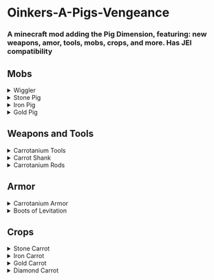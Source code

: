 # Oinkers-A-Pigs-Vengeance

### A minecraft mod adding the Pig Dimension, featuring: new weapons, amor, tools, mobs, crops, and more. Has JEI compatibility

## Mobs
<details>
  <summary>Wiggler</summary>
  A peaceful and lovable wiggling being, who roams the pig dimension in herds. Also drops a large amount of carrots.
  </details>
<details>
  <summary>Stone Pig</summary>
  A slow-moving stone-based pig, who hits hard and will slow players when it makes contact.
  </details>
<details>
  <summary>Iron Pig</summary>
  A range attacking iron-based pig. It will keep a distance, firing its Iron Shard projectiles that will weaken players and deal damage.
  </details>
<details>
  <summary>Gold Pig</summary>
  The most powerful of the pigs. The Gold Pig is a hybrid attacker that will shoot the player with its Gold Shard Projectiles (which deal slowness), and melee attack when in range.
  </details>

## Weapons and Tools
<details>
  <summary>Carrotanium Tools</summary>
  A set of powerful tools based on the Carrotanium ingot, and is more powerful and effecient than even Netherite. Diamond gear can be upgrade to Carrotanium with just one ingot using the Carrot Infuser.
  </details>
  <details>
  <summary>Carrot Shank</summary>
  This unceremonious weapon is easy to make with just a carrot and stick, and deals suprising damage, but it breaks very easily.
  </details>
<details>
  <summary>Carrotanium Rods</summary>
  A set of powerful magical rods made of Carrotanium, comprised of 3 power levels. Existing rods can be combined in the anvil to increase power. New rods can be crafted to be more powerful by using more Carrotanium ingots.
<details>
    <summary>Carrotanium Rod of Fire</summary>
    A powerful rod that launches fire charges on right click
  </details>
  <details> 
    <summary>Carrotanium Rod of Light</summary>
    A powerful rod that summons lightning on right click wherever the player is pointing (within range).
  </details>
  <details>
    <summary>Carrotanium Rod of Spring</summary>
    A useful rod that will launch the player wherever they are facing. The force the player is launched with depends on how long the rod is charged for.
  </details>
  </details>
  
  ## Armor
  <details>
  <summary>Carrotanium Armor</summary>
  A set of powerful gear based on the Carrotanium ingot. It features similar durability and protection as Netherite, but it what makes it far stronger are its enchantments. This armor set can be enchanted with: Carrot's Strength, Carrot's Speed, and Carrot's Absorption. These enchantments will apply there respective effects for a certain amount of time, with a certain cooldown. The effects can be made more lasting and stronger by applying the enchantments on multiple pieces of armor, if all 4 pieces of armor have the same enchantment then the enchntment will be permanent. Armor can only have one of these enchantments at a time.
  </details>
  <details>
  <summary>Boots of Levitation</summary>
  As a complement to the Carrotanium Rod of Spring, these boots will cancel any fall damage, but they are quite weak.
  </details>
  
  ## Crops
  <details>
  <summary>Stone Carrot</summary>
  This carrot will give the player resistance, but will deal a small amount of damage and slowness. It can be grown on stone.
  </details>
  <details>
  <summary>Iron Carrot</summary>
  This carrot will give the player strength. It can be grown on an iron block.
  </details>
  <details>
  <summary>Gold Carrot</summary>
  This carrot will give the player absorption and regeneration. It can be grown on a gold block.
  </details>
  <details>
  <summary>Diamond Carrot</summary>
  This carrot will give the player strength and regeneration. It can be grown on a diamond block.
  </details>
